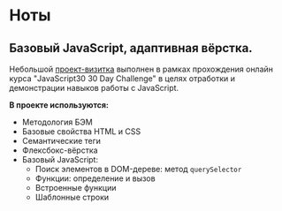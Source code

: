 # Ноты
## Базовый JavaScript, адаптивная вёрстка.

Небольшой [проект-визитка]() выполнен в рамках прохождения онлайн курса "JavaScript30 30 Day Challenge" в целях отработки и демонстрации навыков работы с JavaScript.

**В проекте используются:**
* Методология БЭМ
* Базовые свойства HTML и CSS
* Семантические теги
* Флексбокс-вёрстка
* Базовый JavaScript:
    * Поиск элементов в DOM-дереве: метод `querySelector`
    * Функции: определение и вызов
    * Встроенные функции
    * Шаблонные строки
